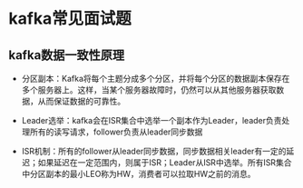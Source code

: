 <!--
 * @Author: kekexili1230 457738564@qq.com
 * @Date: 2024-01-19 16:48:14
 * @LastEditors: kekexili1230 457738564@qq.com
 * @LastEditTime: 2024-01-19 17:05:50
 * @FilePath: /mynote/面试常见问题/kafka面试常见问题.md
 * @Description: 这是默认设置,请设置`customMade`, 打开koroFileHeader查看配置 进行设置: https://github.com/OBKoro1/koro1FileHeader/wiki/%E9%85%8D%E7%BD%AE 
-->
# kafka常见面试题

## kafka数据一致性原理

- 分区副本：Kafka将每个主题分成多个分区，并将每个分区的数据副本保存在多个服务器上。这样，当某个服务器故障时，仍然可以从其他服务器获取数据，从而保证数据的可靠性。

- Leader选举：kafka会在ISR集合中选举一个副本作为Leader，leader负责处理所有的读写请求，follower负责从leader同步数据

- ISR机制：所有的follower从leader同步数据，同步数据相关leader有一定的延迟；如果延迟在一定范围内，则属于ISR；Leader从ISR中选举。所有ISR集合中分区副本的最小LEO称为HW，消费者可以拉取HW之前的消息。




